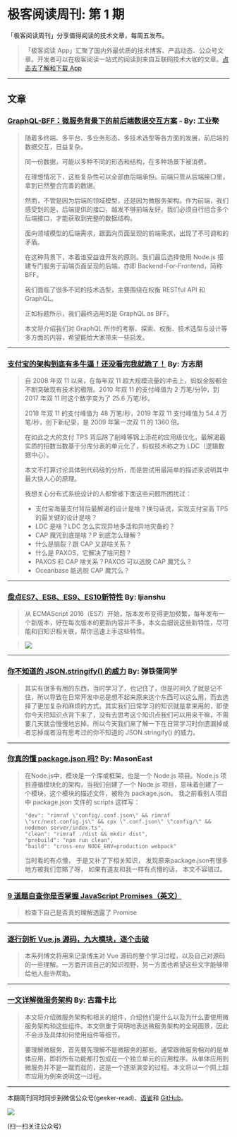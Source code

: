 # 极客阅读周刊: 第 1 期

「极客阅读周刊」分享值得阅读的技术文章，每周五发布。

> 「极客阅读 App」汇聚了国内外最优质的技术博客、产品动态、公众号文章。开发者可以在极客阅读一站式的阅读到来自互联网技术大咖的文章。[点击去了解和下载 App](https://www.yuque.com/docs/share/74c8695f-d2ce-4dbd-aee1-b92be37ecdf4?#)

---

## 文章

### [GraphQL-BFF：微服务背景下的前后端数据交互方案](https://weibo.com/ttarticle/p/show?id=2309404398215846821987&sudaref=39.106.34.209&display=0&retcode=6102) - By: 工业聚


> 随着多终端、多平台、多业务形态、多技术选型等各方面的发展，前后端的数据交互，日益复杂。
>
> 同一份数据，可能以多种不同的形态和结构，在多种场景下被消费。
>
> 在理想情况下，这些复杂性可以全部由后端承担。前端只管从后端接口里，拿到已然整合完善的数据。
>
> 然而，不管是因为后端的领域模型，还是因为微服务架构。作为前端，我们感受到的是，后端提供的接口，越发不够前端友好。我们必须自行组合多个后端接口，才能获取到完整的数据结构。
>
> 面向领域模型的后端需求，跟面向页面呈现的前端需求，出现了不可调和的矛盾。
>
> 在这种背景下，本着谁受益谁开发的原则。我们最后选择使用 Node.js 搭建专门服务于前端页面呈现的后端，亦即 Backend-For-Frontend，简称 BFF。
>
> 我们面临了很多不同的技术选型，主要围绕在权衡 RESTful API 和 GraphQL。
>
> 正如标题所示，我们最终选用的是 GraphQL as BFF。
>
> 本文将介绍我们对 GraphQL 所作的考察、探索、权衡、技术选型与设计等多方面的内容，希望能给大家带来一些启发。

---

### [支付宝的架构到底有多牛逼！还没看完我就跪了！](https://mp.weixin.qq.com/s?__biz=MzAxNjk4ODE4OQ==&mid=2247487629&idx=2&sn=c13621174af486f1f83ca84c053dd939&chksm=9bed31ffac9ab8e99b9a2c4207c9898a4ad73aff230b7bf815fdddef38e831c0fa351ce4e9b2#rd) By: 方志朋


> 自 2008 年双 11 以来，在每年双 11 超大规模流量的冲击上，蚂蚁金服都会不断突破现有技术的极限。2010 年双 11 的支付峰值为 2 万笔/分钟，到 2017 年双 11 时这个数字变为了 25.6 万笔/秒。
>
> 2018 年双 11 的支付峰值为 48 万笔/秒，2019 年双 11 支付峰值为 54.4 万笔/秒，创下新纪录，是 2009 年第一次双 11 的 1360 倍。
> 
> 在如此之大的支付 TPS 背后除了削峰等锦上添花的应用级优化，最解渴最实质的招数当数基于分库分表的单元化了，蚂蚁技术称之为 LDC（逻辑数据中心）。
> 
> 本文不打算讨论具体到代码级的分析，而是尝试用最简单的描述来说明其中最大快人心的原理。
> 
> 我想关心分布式系统设计的人都曾被下面这些问题所困扰过：
> * 支付宝海量支付背后最解渴的设计是啥？换句话说，实现支付宝高 TPS 的最关键的设计是啥？
> * LDC 是啥？LDC 怎么实现异地多活和异地灾备的？
> * CAP 魔咒到底是啥？P 到底怎么理解？
> * 什么是脑裂？跟 CAP 又是啥关系？
> * 什么是 PAXOS，它解决了啥问题？
> * PAXOS 和 CAP 啥关系？PAXOS 可以逃脱 CAP 魔咒么？
> * Oceanbase 能逃脱 CAP 魔咒么？

---

### [盘点ES7、ES8、ES9、ES10新特性](https://github.com/ljianshu/Blog/issues/76) By: ljianshu


> 从 ECMAScript 2016（ES7）开始，版本发布变得更加频繁，每年发布一个新版本，好在每次版本的更新内容并不多，本文会细说这些新特性，尽可能和旧知识相关联，帮你迅速上手这些特性。

> ![](https://cdn.nlark.com/yuque/0/2019/png/639317/1576213258123-5567a7da-f206-4f51-a827-ca5c8388e0a8.png)

---

### [你不知道的 JSON.stringify() 的威力](https://github.com/NieZhuZhu/Blog/issues/1) By: 弹铁蛋同学


> 其实有很多有用的东西，当时学习了，也记住了，但是时间久了就是记不住，所以导致在日常开发中总是想不起来原来这个东西可以这么用，而去选择了更加复杂和麻烦的方式。其实我们日常学习的知识就是拿来用的，即使你今天把知识点背下来了，没有去思考这个知识点我们可以用来干嘛，不需要几天就会慢慢地忘掉。所以今天我们来了解一下在日常学习时你遗漏掉或者忘掉或者没有思考过的你不知道的 JSON.stringify() 的威力。

---

### [你真的懂 package.json 吗?](https://juejin.im/post/5dea1095e51d4558083322e2) By: MasonEast


> 在Node.js中，模块是一个库或框架，也是一个 Node.js 项目。Node.js 项目遵循模块化的架构，当我们创建了一个 Node.js 项目，意味着创建了一个模块，这个模块的描述文件，被称为 package.json。
我之前看别人项目中 package.json 文件的 scripts 这样写：
>
> ```
> "dev": "rimraf \"config/.conf.json\" && rimraf \"src/next.config.js\" && cpx \".conf.json\" \"config/\" && nodemon server/index.ts",
> "clean": "rimraf ./dist && mkdir dist",
> "prebuild": "npm run clean",
> "build": "cross-env NODE_ENV=production webpack"
> ```
>
> 当时看的有点懵， 于是又补了下相关知识， 发现原来package.json有很多地方被我们忽略了呀， 如果有道友和我一样有点懵的话， 本文不容错过。

---

### [9 道题自查你是否掌握 JavaScript Promises（英文）](https://danlevy.net/javascript-promises-quiz/)


> 检查下自己是否真的理解透露了 Promise

---

### [逐行剖析 Vue.js 源码，九大模块，逐个击破](https://nlrx-wjc.github.io/Learn-Vue-Source-Code/)


> 本系列博文将用来记录博主对 Vue 源码的整个学习过程，以及自己对源码的一些理解。一方面开阔自己的知识视野，另一方面也希望这些文字能够带给他人些许帮助。

---

### [一文详解微服务架构](https://www.cnblogs.com/skabyy/p/11396571.html) By: 古霜卡比


> 本文将介绍微服务架构和相关的组件，介绍他们是什么以及为什么要使用微服务架构和这些组件。本文侧重于简明地表达微服务架构的全局图景，因此不会涉及具体如何使用组件等细节。
> 
> 要理解微服务，首先要先理解不是微服务的那些。通常跟微服务相对的是单体应用，即将所有功能都打包成在一个独立单元的应用程序。从单体应用到微服务并不是一蹴而就的，这是一个逐渐演变的过程。本文将以一个网上超市应用为例来说明这一过程。

---

本期周刊同时同步到微信公众号(geeker-read)、[语雀](https://www.yuque.com/books/share/8cc684ae-4d87-483b-82e5-5128e32d4cef?#)和 [GitHub](https://github.com/geeker-read/weekly_issues)。

![](https://cdn.nlark.com/yuque/0/2019/png/639317/1576212193646-b82a1ae7-fb17-43a4-988e-160b2d931e6c.png)

(扫一扫关注公众号)
